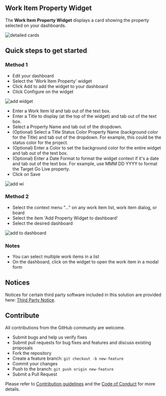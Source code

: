 ## Work Item Property Widget ##

The **Work Item Property Widget** displays a card showing the property selected on your dashboards.

![detailed cards](src/static/images/detailed-cards.png)

## Quick steps to get started

### Method 1

- Edit your dashboard
- Select the 'Work Item Property' widget
- Click Add to add the widget to your dashboard
- Click Configure on the widget

![add widget](src/static/images/add-widget-steps.png)

- Enter a Work Item Id and tab out of the text box.
- Enter a Title to display (at the top of the widget) and tab out of the text box.
- Select a Property Name and tab out of the dropdown.
- (Optional) Select a Title Status Color Property Name (background color for the Title) and tab out of the dropdown. For example, this could be the status color for the project.
- (Optional) Enter a Color to set the background color for the entire widget and tab out of the text box.
- (Optional) Enter a Date Format to format the widget context if it's a date and tab out of the text box. For example, use MMM DD YYYY to format the Target Go Live property.
- Click on Save

![add wi](src/static/images/wi-id-configuration.png)

### Method 2

- Select the context menu "..." on any work item list, work item dialog, or board
- Select the item 'Add Property Widget to dashboard'
- Select the desired dashboard

![add to dashboard](src/static/images/add-dashboard.png)

### Notes

- You can select multiple work items in a list
- On the dashboard, click on the widget to open the work item in a modal form 

## Notices
Notices for certain third party software included in this solution are provided here: [Third Party Notice](ThirdPartyNotices.txt).

## Contribute
All contributions from the GitHub community are welcome.

- Submit bugs and help us verify fixes  
- Submit pull requests for bug fixes and features and discuss existing proposals   
- Fork the repository
- Create a feature branch: `git checkout -b new-feature`
- Commit your changes
- Push to the branch: `git push origin new-feature`
- Submit a Pull Request

Please refer to [Contribution guidelines](.github/CONTRIBUTING.md) and the [Code of Conduct](.github/COC.md) for more details.